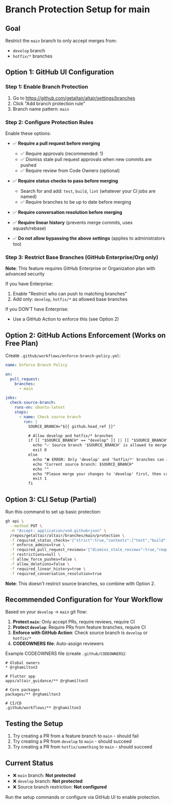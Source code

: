 # Branch Protection Setup for main

## Goal

Restrict the `main` branch to only accept merges from:

- `develop` branch
- `hotfix/*` branches

## Option 1: GitHub UI Configuration

### Step 1: Enable Branch Protection

1. Go to <https://github.com/getaltair/altair/settings/branches>
2. Click "Add branch protection rule"
3. Branch name pattern: `main`

### Step 2: Configure Protection Rules

Enable these options:

- ✅ **Require a pull request before merging**
  - ✅ Require approvals (recommended: 1)
  - ✅ Dismiss stale pull request approvals when new commits are pushed
  - ✅ Require review from Code Owners (optional)

- ✅ **Require status checks to pass before merging**
  - Search for and add: `test`, `build`, `lint` (whatever your CI jobs are named)
  - ✅ Require branches to be up to date before merging

- ✅ **Require conversation resolution before merging**

- ✅ **Require linear history** (prevents merge commits, uses squash/rebase)

- ✅ **Do not allow bypassing the above settings** (applies to administrators too)

### Step 3: Restrict Base Branches (GitHub Enterprise/Org only)

**Note**: This feature requires GitHub Enterprise or Organization plan with advanced security

If you have Enterprise:

1. Enable "Restrict who can push to matching branches"
2. Add only: `develop`, `hotfix/*` as allowed base branches

If you DON'T have Enterprise:

- Use a GitHub Action to enforce this (see Option 2)

## Option 2: GitHub Actions Enforcement (Works on Free Plan)

Create `.github/workflows/enforce-branch-policy.yml`:

```yaml
name: Enforce Branch Policy

on:
  pull_request:
    branches:
      - main

jobs:
  check-source-branch:
    runs-on: ubuntu-latest
    steps:
      - name: Check source branch
        run: |
          SOURCE_BRANCH="${{ github.head_ref }}"

          # Allow develop and hotfix/* branches
          if [[ "$SOURCE_BRANCH" == "develop" ]] || [[ "$SOURCE_BRANCH" == hotfix/* ]]; then
            echo "✅ Source branch '$SOURCE_BRANCH' is allowed to merge to main"
            exit 0
          else
            echo "❌ ERROR: Only 'develop' and 'hotfix/*' branches can merge to main"
            echo "Current source branch: $SOURCE_BRANCH"
            echo ""
            echo "Please merge your changes to 'develop' first, then create a PR from develop to main"
            exit 1
          fi
```

## Option 3: CLI Setup (Partial)

Run this command to set up basic protection:

```bash
gh api \
  --method PUT \
  -H "Accept: application/vnd.github+json" \
  /repos/getaltair/altair/branches/main/protection \
  -f required_status_checks='{"strict":true,"contexts":["test","build"]}' \
  -f enforce_admins=true \
  -f required_pull_request_reviews='{"dismiss_stale_reviews":true,"require_code_owner_reviews":false,"required_approving_review_count":1}' \
  -f restrictions=null \
  -f allow_force_pushes=false \
  -f allow_deletions=false \
  -f required_linear_history=true \
  -f required_conversation_resolution=true
```

**Note**: This doesn't restrict source branches, so combine with Option 2.

## Recommended Configuration for Your Workflow

Based on your `develop` → `main` git flow:

1. **Protect `main`**: Only accept PRs, require reviews, require CI
2. **Protect `develop`**: Require PRs from feature branches, require CI
3. **Enforce with GitHub Action**: Check source branch is `develop` or `hotfix/*`
4. **CODEOWNERS file**: Auto-assign reviewers

Example CODEOWNERS file (create `.github/CODEOWNERS`):

```
# Global owners
* @rghamilton3

# Flutter app
apps/altair_guidance/** @rghamilton3

# Core packages
packages/** @rghamilton3

# CI/CD
.github/workflows/** @rghamilton3
```

## Testing the Setup

1. Try creating a PR from a feature branch to `main` - should fail
2. Try creating a PR from `develop` to `main` - should succeed
3. Try creating a PR from `hotfix/something` to `main` - should succeed

## Current Status

- ❌ `main` branch: **Not protected**
- ❌ `develop` branch: **Not protected**
- ❌ Source branch restriction: **Not configured**

Run the setup commands or configure via GitHub UI to enable protection.
